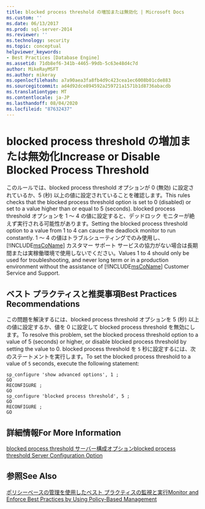 ```yaml
---
title: blocked process threshold の増加または無効化 | Microsoft Docs
ms.custom: ''
ms.date: 06/13/2017
ms.prod: sql-server-2014
ms.reviewer: ''
ms.technology: security
ms.topic: conceptual
helpviewer_keywords:
- Best Practices [Database Engine]
ms.assetid: 71db8ef6-341b-4465-99db-5c63e48d4c7d
author: MikeRayMSFT
ms.author: mikeray
ms.openlocfilehash: a7a90aea3fa8fb4d9c423cea1ec6008b01cde883
ms.sourcegitcommit: ad4d92dce894592a259721a1571b1d8736abacdb
ms.translationtype: MT
ms.contentlocale: ja-JP
ms.lasthandoff: 08/04/2020
ms.locfileid: "87632437"
---
```

# <a name="increase-or-disable-blocked-process-threshold"></a><span data-ttu-id="6d908-102">blocked process threshold の増加または無効化</span><span class="sxs-lookup"><span data-stu-id="6d908-102">Increase or Disable Blocked Process Threshold</span></span>
  <span data-ttu-id="6d908-103">このルールでは、blocked process threshold オプションが 0 (無効) に設定されているか、5 (秒) 以上の値に設定されていることを確認します。</span><span class="sxs-lookup"><span data-stu-id="6d908-103">This rules checks that the blocked process threshold option is set to 0 (disabled) or set to a value higher than or equal to 5 (seconds).</span></span> <span data-ttu-id="6d908-104">blocked process threshold オプションを 1 ～ 4 の値に設定すると、デッドロック モニターが絶えず実行される可能性があります。</span><span class="sxs-lookup"><span data-stu-id="6d908-104">Setting the blocked process threshold option to a value from 1 to 4 can cause the deadlock monitor to run constantly.</span></span> <span data-ttu-id="6d908-105">1 ～ 4 の値はトラブルシューティングでのみ使用し、 [!INCLUDE[msCoName](../../includes/msconame-md.md)] カスタマー サポート サービスの協力がない場合は長期間または実稼働環境で使用しないでください。</span><span class="sxs-lookup"><span data-stu-id="6d908-105">Values 1 to 4 should only be used for troubleshooting, and never long term or in a production environment without the assistance of [!INCLUDE[msCoName](../../includes/msconame-md.md)] Customer Service and Support.</span></span>  
  
## <a name="best-practices-recommendations"></a><span data-ttu-id="6d908-106">ベスト プラクティスと推奨事項</span><span class="sxs-lookup"><span data-stu-id="6d908-106">Best Practices Recommendations</span></span>  
 <span data-ttu-id="6d908-107">この問題を解決するには、blocked process threshold オプションを 5 (秒) 以上の値に設定するか、値を 0 に設定して blocked process threshold を無効にします。</span><span class="sxs-lookup"><span data-stu-id="6d908-107">To resolve this problem, set the blocked process threshold option to a value of 5 (seconds) or higher, or disable blocked process threshold by setting the value to 0.</span></span> <span data-ttu-id="6d908-108">blocked process threshold を `5` 秒に設定するには、次のステートメントを実行します。</span><span class="sxs-lookup"><span data-stu-id="6d908-108">To set the blocked process threshold to a value of `5` seconds, execute the following statement:</span></span>  
  
```  
sp_configure 'show advanced options', 1 ;  
GO  
RECONFIGURE ;  
GO  
sp_configure 'blocked process threshold', 5 ;  
GO  
RECONFIGURE ;  
GO  
```  
  
## <a name="for-more-information"></a><span data-ttu-id="6d908-109">詳細情報</span><span class="sxs-lookup"><span data-stu-id="6d908-109">For More Information</span></span>  
 [<span data-ttu-id="6d908-110">blocked process threshold サーバー構成オプション</span><span class="sxs-lookup"><span data-stu-id="6d908-110">blocked process threshold Server Configuration Option</span></span>](../../database-engine/configure-windows/blocked-process-threshold-server-configuration-option.md)  
  
## <a name="see-also"></a><span data-ttu-id="6d908-111">参照</span><span class="sxs-lookup"><span data-stu-id="6d908-111">See Also</span></span>  
 [<span data-ttu-id="6d908-112">ポリシーベースの管理を使用したベスト プラクティスの監視と実行</span><span class="sxs-lookup"><span data-stu-id="6d908-112">Monitor and Enforce Best Practices by Using Policy-Based Management</span></span>](monitor-and-enforce-best-practices-by-using-policy-based-management.md)  
  
  
